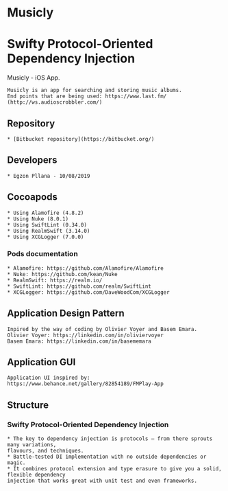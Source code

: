 # Musicly #
# Swifty Protocol-Oriented Dependency Injection #
Musicly - iOS App.

    Musicly is an app for searching and storing music albums.
    End points that are being used: https://www.last.fm/ (http://ws.audioscrobbler.com/)

## Repository ##

    * [Bitbucket repository](https://bitbucket.org/)

## Developers ##
    * Egzon Pllana - 10/08/2019
    
## Cocoapods ##

    * Using Alamofire (4.8.2)
    * Using Nuke (8.0.1)
    * Using SwiftLint (0.34.0)
    * Using RealmSwift (3.14.0)
    * Using XCGLogger (7.0.0)

### Pods documentation ###

    * Alamofire: https://github.com/Alamofire/Alamofire
    * Nuke: https://github.com/kean/Nuke
    * RealmSwift: https://realm.io/
    * SwiftLint: https://github.com/realm/SwiftLint
    * XCGLogger: https://github.com/DaveWoodCom/XCGLogger
    
## Application Design Pattern ##

    Inpired by the way of coding by Olivier Voyer and Basem Emara.
    Olivier Voyer: https://linkedin.com/in/oliviervoyer
    Basem Emara: https://linkedin.com/in/basememara
    
## Application GUI ##

    Application UI inspired by:
    https://www.behance.net/gallery/82854189/FMPlay-App

## Structure ##

### Swifty Protocol-Oriented Dependency Injection ###

    * The key to dependency injection is protocols – from there sprouts many variations,
    flavours, and techniques.
    * Battle-tested DI implementation with no outside dependencies or magic. 
    * It combines protocol extension and type erasure to give you a solid, flexible dependency
    injection that works great with unit test and even frameworks.
